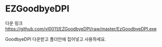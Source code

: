 # EZGoodbyeDPI

다운 링크
https://github.com/vl0011/EZGoodbyeDPI/raw/master/EzGoodbyeDPI.exe


GoodbyeDPI 다운받고 폴더안에 집어넣고 사용하세요.

